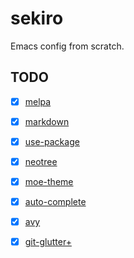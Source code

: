 # sekiro

Emacs config from scratch.

## TODO

- [x] [melpa](https://melpa.org/)
- [x] [markdown](https://jblevins.org/projects/markdown-mode/)
- [x] [use-package](https://melpa.org/#/use-package)
- [x] [neotree](https://github.com/jaypei/emacs-neotree)
- [x] [moe-theme](https://github.com/kuanyui/moe-theme.el "moe-theme")
- [x] [auto-complete](https://github.com/auto-complete/auto-complete "auto-complete")
- [x] [avy](https://github.com/abo-abo/avy "avy")
- [x] [git-glutter+](https://github.com/nonsequitur/git-gutter-plus "git-glutter+")

